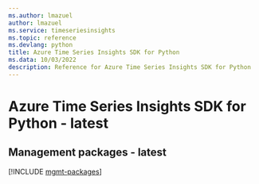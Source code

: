 ```yaml
---
ms.author: lmazuel
author: lmazuel
ms.service: timeseriesinsights
ms.topic: reference
ms.devlang: python
title: Azure Time Series Insights SDK for Python
ms.data: 10/03/2022
description: Reference for Azure Time Series Insights SDK for Python
---
```

# Azure Time Series Insights SDK for Python - latest

## Management packages - latest
[!INCLUDE [mgmt-packages](time-series-insights-mgmt-index.md)]